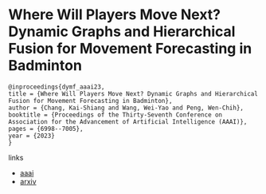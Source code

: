 # Where Will Players Move Next? Dynamic Graphs and Hierarchical Fusion for Movement Forecasting in Badminton

```
@inproceedings{dymf_aaai23,
title = {Where Will Players Move Next? Dynamic Graphs and Hierarchical Fusion for Movement Forecasting in Badminton},
author = {Chang, Kai-Shiang and Wang, Wei-Yao and Peng, Wen-Chih},
booktitle = {Proceedings of the Thirty-Seventh Conference on Association for the Advancement of Artificial Intelligence (AAAI)},
pages = {6998--7005},
year = {2023}
}
```

links
- [aaai](https://ojs.aaai.org/index.php/AAAI/article/view/25855)
- [arxiv](https://arxiv.org/abs/2211.12217)
